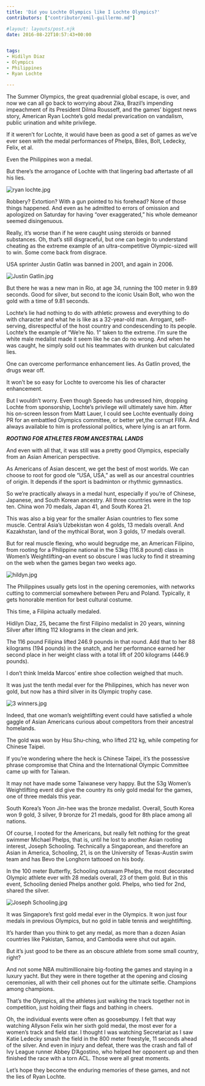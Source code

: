 ```yaml
---
title: 'Did you Lochte Olympics like I Lochte Olympics?'
contributors: ["contributor/emil-guillermo.md"]

#layout: layouts/post.njk
date: 2016-08-22T10:57:43+00:00


tags:
- Hidilyn Diaz
- Olympics
- Philippines
- Ryan Lochte

---
```


The Summer Olympics, the great quadrennial global escape, is over, and now we
can all go back to worrying about Zika, Brazil’s impending impeachment of its
President Dilma Rousseff, and the games’ biggest news story, American Ryan
Lochte’s gold medal prevarication on vandalism, public urination and white
privilege.

If it weren’t for Lochte, it would have been as good a set of games as we’ve
ever seen with the medal performances of Phelps, Biles, Bolt, Ledecky, Felix, et
al.

Even the Philippines won a medal.

But there’s the arrogance of Lochte with that lingering bad aftertaste of all
his lies.

![ryan lochte.jpg](/uploads/ryan%20lochte.jpg)

Robbery? Extortion? With a gun pointed to his forehead? None of those things
happened. And even as he admitted to errors of omission and apologized on
Saturday for having “over exaggerated,” his whole demeanor seemed disingenuous.

Really, it’s worse than if he were caught using steroids or banned substances.
Oh, that’s still disgraceful, but one can begin to understand cheating as the
extreme example of an ultra-competitive Olympic-sized will to win. Some come
back from disgrace.

USA sprinter Justin Gatlin was banned in 2001, and again in 2006.

![Justin Gatlin.jpg](/uploads/Justin%20Gatlin.jpg)

But there he was a new man in Rio, at age 34, running the 100 meter in 9.89
seconds. Good for silver, but second to the iconic Usain Bolt, who won the gold
with a time of 9.81 seconds.

Lochte’s lie had nothing to do with athletic prowess and everything to do with
character and what he is like as a 32-year-old man. Arrogant, self-serving,
disrespectful of the host country and condescending to its people. Lochte’s the
example of “We’re No. 1” taken to the extreme. I’m sure the white male medalist
made it seem like he can do no wrong. And when he was caught, he simply sold out
his teammates with drunken but calculated lies.

One can overcome performance enhancement lies. As Gatlin proved, the drugs wear
off.

It won’t be so easy for Lochte to overcome his lies of character enhancement.

But I wouldn’t worry. Even though Speedo has undressed him, dropping Lochte from
sponsorship, Lochte’s privilege will ultimately save him. After his on-screen
lesson from Matt Lauer, I could see Lochte eventually doing PR for an embattled
Olympics committee, or better yet,the corrupt FIFA. And always available to him
is professional politics, where lying is an art form.

_**ROOTING FOR ATHLETES FROM ANCESTRAL LANDS**_

And even with all that, it was still was a pretty good Olympics, especially from
an Asian American perspective.

As Americans of Asian descent, we get the best of most worlds. We can choose to
root for good ole “USA, USA,” as well as our ancestral countries of origin. It
depends if the sport is badminton or rhythmic gymnastics.

So we’re practically always in a medal hunt, especially if you’re of Chinese,
Japanese, and South Korean ancestry. All three countries were in the top ten.
China won 70 medals, Japan 41, and South Korea 21.

This was also a big year for the smaller Asian countries to flex some muscle.
Central Asia’s Uzbekistan won 4 golds, 13 medals overall. And Kazakhstan, land
of the mythical Borat, won 3 golds, 17 medals overall.

But for real muscle flexing, who would begrudge me, an American Filipino, from
rooting for a Philippine national in the 53kg (116.8 pound) class in Women’s
Weightlifting–an event so obscure I was lucky to find it streaming on the web
when the games began two weeks ago.

![hildyn.jpg](/uploads/hildyn.jpg)

The Philippines usually gets lost in the opening ceremonies, with networks
cutting to commercial somewhere between Peru and Poland. Typically, it gets
honorable mention for best cultural costume.

This time, a Filipina actually medaled.

Hidilyn Diaz, 25, became the first Filipino medalist in 20 years, winning Silver
after lifting 112 kilograms in the clean and jerk.

The 116 pound Filipina lifted 246.9 pounds in that round. Add that to her 88
kilograms (194 pounds) in the snatch, and her performance earned her second
place in her weight class with a total lift of 200 kilograms (446.9 pounds).

I don’t think Imelda Marcos’ entire shoe collection weighed that much.

It was just the tenth medal ever for the Philippines, which has never won gold,
but now has a third silver in its Olympic trophy case.

![3 winners.jpg](/uploads/3%20winners.jpg)

Indeed, that one woman’s weightlifting event could have satisfied a whole gaggle
of Asian Americans curious about competitors from their ancestral homelands.

The gold was won by Hsu Shu-ching, who lifted 212 kg, while competing for
Chinese Taipei.

If you’re wondering where the heck is Chinese Taipei, it’s the possessive phrase
compromise that China and the International Olympic Committee came up with for
Taiwan.

It may not have made some Taiwanese very happy. But the 53g Women’s
Weightlifting event did give the country its only gold medal for the games, one
of three medals this year.

South Korea’s Yoon Jin-hee was the bronze medalist. Overall, South Korea won 9
gold, 3 silver, 9 bronze for 21 medals, good for 8th place among all nations.

Of course, I rooted for the Americans, but really felt nothing for the great
swimmer Michael Phelps, that is, until he lost to another Asian rooting
interest, Joseph Schooling. Technically a Singaporean, and therefore an Asian in
America, Schooling, 21, is on the University of Texas-Austin swim team and has
Bevo the Longhorn tattooed on his body.

In the 100 meter Butterfly, Schooling outswam Phelps, the most decorated Olympic
athlete ever with 28 medals overall, 23 of them gold. But in this event,
Schooling denied Phelps another gold. Phelps, who tied for 2nd, shared the
silver.

![Joseph Schooling.jpg](/uploads/Joseph%20Schooling.jpg)

It was Singapore’s first gold medal ever in the Olympics. It won just four
medals in previous Olympics, but no gold in table tennis and weightlifting.

It’s harder than you think to get any medal, as more than a dozen Asian
countries like Pakistan, Samoa, and Cambodia were shut out again.

But it’s just good to be there as an obscure athlete from some small country,
right?

And not some NBA multimillionaire big-footing the games and staying in a luxury
yacht. But they were in there together at the opening and closing ceremonies,
all with their cell phones out for the ultimate selfie. Champions among
champions.

That’s the Olympics, all the athletes just walking the track together not in
competition, just holding their flags and bathing in cheers.

Oh, the individual events were often as goosebumpy. I felt that way watching
Allyson Felix win her sixth gold medal, the most ever for a women’s track and
field star. I thought I was watching Secretariat as I saw Katie Ledecky smash
the field in the 800 meter freestyle, 11 seconds ahead of the silver. And even
in injury and defeat, there was the crash and fall of Ivy League runner Abbey
D’Agostino, who helped her opponent up and then finished the race with a torn
ACL. Those were all great moments.

Let’s hope they become the enduring memories of these games, and not the lies of
Ryan Lochte.
